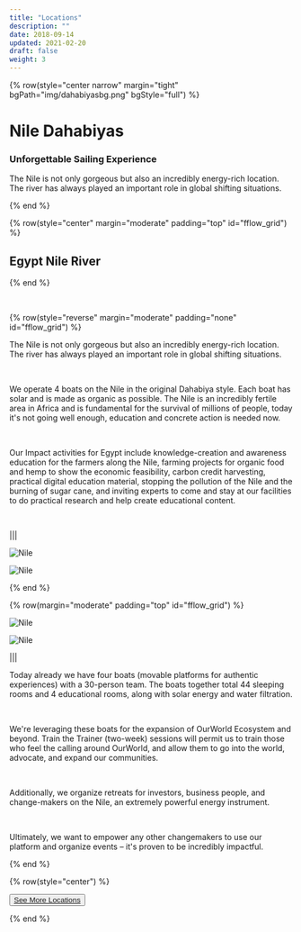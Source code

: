```yaml
---
title: "Locations"
description: ""
date: 2018-09-14
updated: 2021-02-20
draft: false
weight: 3
---
```

<!-- section 1 (JP) -->

{% row(style="center narrow" margin="tight" bgPath="img/dahabiyasbg.png" bgStyle="full") %}

<div class="bg-gray-200/50 py-4 px-4 rounded-md">

# Nile Dahabiyas

### Unforgettable Sailing Experience


The Nile is not only gorgeous but also an incredibly energy-rich location. <br>The river has always played an important role in global shifting situations.

</div>

{% end %}

<div class="container mx-auto">

<!-- section 1 (JP) -->

{% row(style="center" margin="moderate" padding="top" id="fflow_grid") %}

## Egypt Nile River

{% end %}

<br>


{% row(style="reverse" margin="moderate" padding="none" id="fflow_grid") %}


The Nile is not only gorgeous but also an incredibly energy-rich location. The river has always played an important role in global shifting situations.


<br>


We operate 4 boats on the Nile in the original Dahabiya style. Each boat has solar and is made as organic as possible. The Nile is an incredibly fertile area in Africa and is fundamental for the survival of millions of people, today it's not going well enough, education and concrete action is needed now.


<br>


Our Impact activities for Egypt include knowledge-creation and awareness education for the farmers along the Nile, farming projects for organic food and hemp to show the economic feasibility, carbon credit harvesting, practical digital education material, stopping the pollution of the Nile and the burning of sugar cane, and inviting experts to come and stay at our facilities to do practical research and help create educational content.


<br>

|||

![Nile](img/nilelocation1.jpeg#mx-auto)

![Nile](img/dahabiyas.png#mx-auto)

{% end %}



{% row(margin="moderate" padding="top" id="fflow_grid") %}

![Nile](img/nilelocation3.jpeg)

![Nile](img/nile_activities.jpg)

|||


Today already we have four boats (movable platforms for authentic experiences) with a 30-person team. The boats together total 44 sleeping rooms and 4 educational rooms, along with solar energy and water filtration.


<br>


We're leveraging these boats for the expansion of OurWorld Ecosystem and beyond. Train the Trainer (two-week) sessions will permit us to train those who feel the calling around OurWorld, and allow them to go into the world, advocate, and expand our communities.

<br>


Additionally, we organize retreats for investors, business people, and change-makers on the Nile, an extremely powerful energy instrument.


<br>


Ultimately, we want to empower any other changemakers to use our platform and organize events – it's proven to be incredibly impactful.


{% end %}

{% row(style="center") %}

<button>[See More Locations](/locations)</button>

{% end %}

</div>